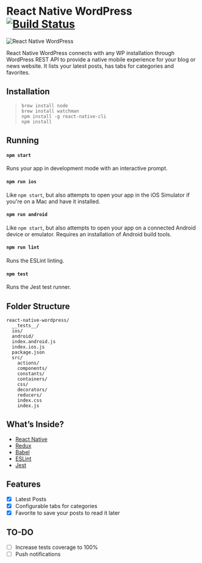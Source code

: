 # React Native WordPress [![Build Status](https://travis-ci.org/PedroFelipe/react-native-wordpress.svg?branch=master)](https://travis-ci.org/PedroFelipe/react-native-wordpress)

![React Native WordPress](screenshot.png)

React Native WordPress connects with any WP installation through WordPress REST API to provide a native mobile experience for your blog or news website. It lists your latest posts, has tabs for categories and favorites.

## Installation

> `brew install node`<br>
> `brew install watchman`<br>
> `npm install -g react-native-cli`<br>
> `npm install`<br>

## Running

#### `npm start`

Runs your app in development mode with an interactive prompt.

#### `npm run ios`

Like `npm start`, but also attempts to open your app in the iOS Simulator if you're on a Mac and have it installed.

#### `npm run android`

Like `npm start`, but also attempts to open your app on a connected Android device or emulator. Requires an installation of Android build tools.

#### `npm run lint`

Runs the ESLint linting.

#### `npm test`

Runs the Jest test runner.

## Folder Structure

```
react-native-wordpress/
  __tests__/
  ios/
  android/
  index.android.js
  index.ios.js
  package.json
  src/
    actions/
    components/
    constants/
    containers/
    css/
    decorators/
    reducers/
    index.css
    index.js
```

## What’s Inside?

* [React Native](https://facebook.github.io/react-native)
* [Redux](http://redux.js.org)
* [Babel](http://babeljs.io)
* [ESLint](http://eslint.org)
* [Jest](http://facebook.github.io/jest)

## Features
- [x] Latest Posts
- [x] Configurable tabs for categories
- [x] Favorite to save your posts to read it later

## TO-DO
- [ ] Increase tests coverage to 100%
- [ ] Push notifications
